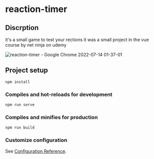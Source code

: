 
# reaction-timer
## Discrption 
it's a small game to test your rections 
it was a small project in the vue course by net ninja on udemy 

![reaction-timer - Google Chrome 2022-07-14 01-37-01](https://user-images.githubusercontent.com/42722816/178855854-ff71e968-dc11-45cf-a01f-a21f09437fa8.gif)


## Project setup
```
npm install
```

### Compiles and hot-reloads for development
```
npm run serve
```

### Compiles and minifies for production
```
npm run build
```

### Customize configuration
See [Configuration Reference](https://cli.vuejs.org/config/).
